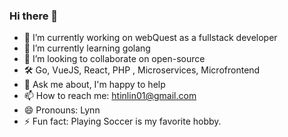 ### Hi there 👋

- 🔭 I’m currently working on webQuest as a fullstack developer
- 🌱 I’m currently learning golang
- 👯 I’m looking to collaborate on open-source
- 🛠 Go, VueJS, React, PHP , Microservices, Microfrontend
- 💬 Ask me about, I'm happy to help
- 📫 How to reach me: htinlin01@gmail.com
- 😄 Pronouns: Lynn
- ⚡ Fun fact: Playing Soccer is my favorite hobby.

